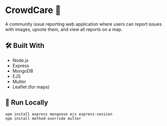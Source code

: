 # CrowdCare 🧭
A community issue reporting web application where users can report issues with images, upvote them, and view all reports on a map.

## 🛠️ Built With
- Node.js
- Express
- MongoDB
- EJS
- Multer
- Leaflet (for maps)

## 🚀 Run Locally
```bash(Download all the given Dependencies)
npm install express mongoose ejs express-session
npm install method-override multer


